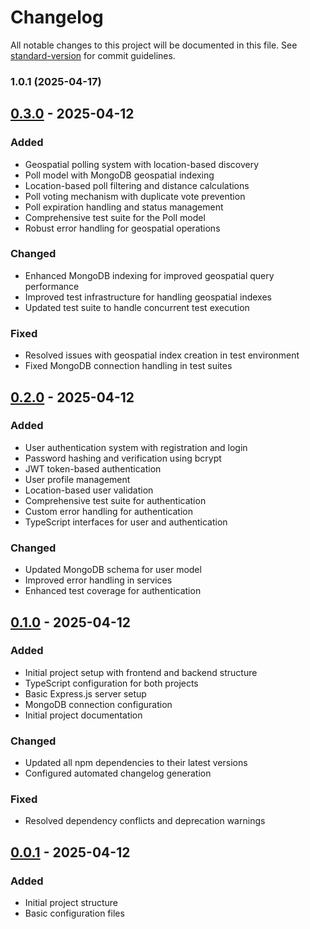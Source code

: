 # Changelog

All notable changes to this project will be documented in this file. See [standard-version](https://github.com/conventional-changelog/standard-version) for commit guidelines.

### 1.0.1 (2025-04-17)

## [0.3.0] - 2025-04-12
### Added
- Geospatial polling system with location-based discovery
- Poll model with MongoDB geospatial indexing
- Location-based poll filtering and distance calculations
- Poll voting mechanism with duplicate vote prevention
- Poll expiration handling and status management
- Comprehensive test suite for the Poll model
- Robust error handling for geospatial operations

### Changed
- Enhanced MongoDB indexing for improved geospatial query performance
- Improved test infrastructure for handling geospatial indexes
- Updated test suite to handle concurrent test execution

### Fixed
- Resolved issues with geospatial index creation in test environment
- Fixed MongoDB connection handling in test suites

## [0.2.0] - 2025-04-12
### Added
- User authentication system with registration and login
- Password hashing and verification using bcrypt
- JWT token-based authentication
- User profile management
- Location-based user validation
- Comprehensive test suite for authentication
- Custom error handling for authentication
- TypeScript interfaces for user and authentication

### Changed
- Updated MongoDB schema for user model
- Improved error handling in services
- Enhanced test coverage for authentication

## [0.1.0] - 2025-04-12
### Added
- Initial project setup with frontend and backend structure
- TypeScript configuration for both projects
- Basic Express.js server setup
- MongoDB connection configuration
- Initial project documentation

### Changed
- Updated all npm dependencies to their latest versions
- Configured automated changelog generation

### Fixed
- Resolved dependency conflicts and deprecation warnings

## [0.0.1] - 2025-04-12
### Added
- Initial project structure
- Basic configuration files

[Unreleased]: https://github.com/yourusername/opinify/compare/v0.3.0...HEAD
[0.3.0]: https://github.com/yourusername/opinify/compare/v0.2.0...v0.3.0
[0.2.0]: https://github.com/yourusername/opinify/compare/v0.1.0...v0.2.0
[0.1.0]: https://github.com/yourusername/opinify/compare/v0.0.1...v0.1.0
[0.0.1]: https://github.com/yourusername/opinify/releases/tag/v0.0.1
